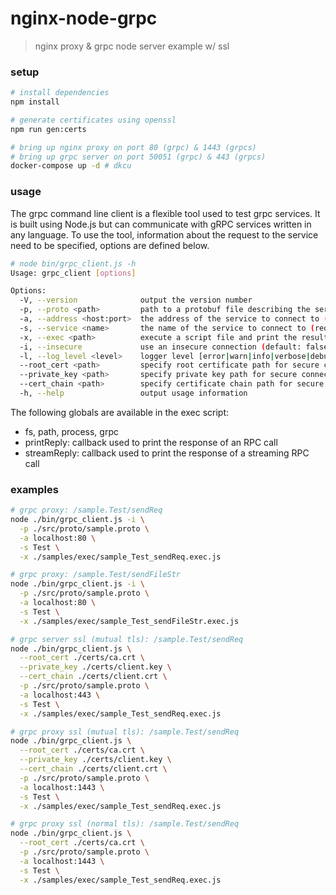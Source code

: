 # nginx-node-grpc
> nginx proxy & grpc node server example w/ ssl

### setup

```sh
# install dependencies
npm install

# generate certificates using openssl
npm run gen:certs

# bring up nginx proxy on port 80 (grpc) & 1443 (grpcs)
# bring up grpc server on port 50051 (grpc) & 443 (grpcs)
docker-compose up -d # dkcu
```

### usage

The grpc command line client is a flexible tool used to test grpc services. It is built using Node.js but can communicate with gRPC services written in any language. To use the tool, information about the request to the service need to be specified, options are defined below.

```sh
# node bin/grpc_client.js -h
Usage: grpc_client [options]

Options:
  -V, --version              output the version number
  -p, --proto <path>         path to a protobuf file describing the service (required)
  -a, --address <host:port>  the address of the service to connect to (required)
  -s, --service <name>       the name of the service to connect to (required)
  -x, --exec <path>          execute a script file and print the results (required)
  -i, --insecure             use an insecure connection (default: false)
  -l, --log_level <level>    logger level [error|warn|info|verbose|debug|silly] (default: "info")
  --root_cert <path>         specify root certificate path for secure connections (optional)
  --private_key <path>       specify private key path for secure connections (optional)
  --cert_chain <path>        specify certificate chain path for secure connections (optional)
  -h, --help                 output usage information
```

The following globals are available in the exec script:

  - fs, path, process, grpc
  - printReply: callback used to print the response of an RPC call
  - streamReply: callback used to print the response of a streaming RPC call

### examples

```sh
# grpc proxy: /sample.Test/sendReq
node ./bin/grpc_client.js -i \
  -p ./src/proto/sample.proto \
  -a localhost:80 \
  -s Test \
  -x ./samples/exec/sample_Test_sendReq.exec.js

# grpc proxy: /sample.Test/sendFileStr
node ./bin/grpc_client.js -i \
  -p ./src/proto/sample.proto \
  -a localhost:80 \
  -s Test \
  -x ./samples/exec/sample_Test_sendFileStr.exec.js

# grpc server ssl (mutual tls): /sample.Test/sendReq
node ./bin/grpc_client.js \
  --root_cert ./certs/ca.crt \
  --private_key ./certs/client.key \
  --cert_chain ./certs/client.crt \
  -p ./src/proto/sample.proto \
  -a localhost:443 \
  -s Test \
  -x ./samples/exec/sample_Test_sendReq.exec.js

# grpc proxy ssl (mutual tls): /sample.Test/sendReq
node ./bin/grpc_client.js \
  --root_cert ./certs/ca.crt \
  --private_key ./certs/client.key \
  --cert_chain ./certs/client.crt \
  -p ./src/proto/sample.proto \
  -a localhost:1443 \
  -s Test \
  -x ./samples/exec/sample_Test_sendReq.exec.js

# grpc proxy ssl (normal tls): /sample.Test/sendReq
node ./bin/grpc_client.js \
  --root_cert ./certs/ca.crt \
  -p ./src/proto/sample.proto \
  -a localhost:1443 \
  -s Test \
  -x ./samples/exec/sample_Test_sendReq.exec.js
```